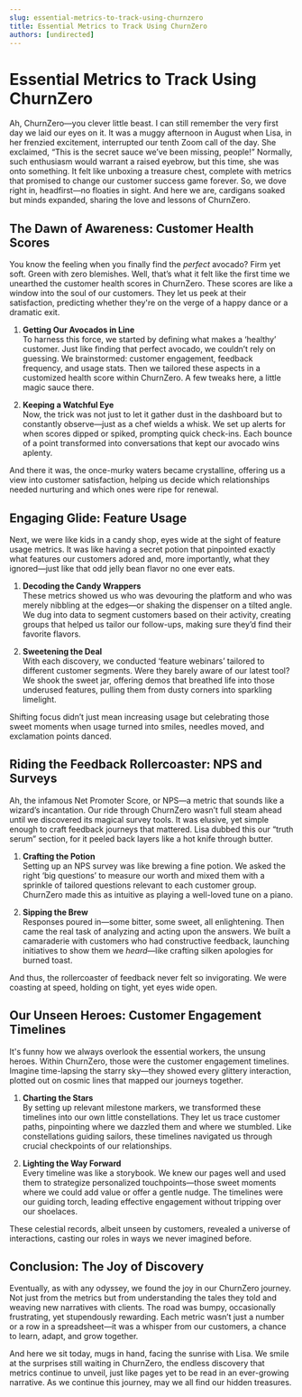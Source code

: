 ```yaml
---
slug: essential-metrics-to-track-using-churnzero
title: Essential Metrics to Track Using ChurnZero
authors: [undirected]
---
```



# Essential Metrics to Track Using ChurnZero

Ah, ChurnZero—you clever little beast. I can still remember the very first day we laid our eyes on it. It was a muggy afternoon in August when Lisa, in her frenzied excitement, interrupted our tenth Zoom call of the day. She exclaimed, “This is the secret sauce we’ve been missing, people!” Normally, such enthusiasm would warrant a raised eyebrow, but this time, she was onto something. It felt like unboxing a treasure chest, complete with metrics that promised to change our customer success game forever. So, we dove right in, headfirst—no floaties in sight. And here we are, cardigans soaked but minds expanded, sharing the love and lessons of ChurnZero.

## The Dawn of Awareness: Customer Health Scores

You know the feeling when you finally find the *perfect* avocado? Firm yet soft. Green with zero blemishes. Well, that’s what it felt like the first time we unearthed the customer health scores in ChurnZero. These scores are like a window into the soul of our customers. They let us peek at their satisfaction, predicting whether they're on the verge of a happy dance or a dramatic exit.

1. **Getting Our Avocados in Line**  
   To harness this force, we started by defining what makes a ‘healthy’ customer. Just like finding that perfect avocado, we couldn’t rely on guessing. We brainstormed: customer engagement, feedback frequency, and usage stats. Then we tailored these aspects in a customized health score within ChurnZero. A few tweaks here, a little magic sauce there.

2. **Keeping a Watchful Eye**  
   Now, the trick was not just to let it gather dust in the dashboard but to constantly observe—just as a chef wields a whisk. We set up alerts for when scores dipped or spiked, prompting quick check-ins. Each bounce of a point transformed into conversations that kept our avocado wins aplenty.

And there it was, the once-murky waters became crystalline, offering us a view into customer satisfaction, helping us decide which relationships needed nurturing and which ones were ripe for renewal.

## Engaging Glide: Feature Usage

Next, we were like kids in a candy shop, eyes wide at the sight of feature usage metrics. It was like having a secret potion that pinpointed exactly what features our customers adored and, more importantly, what they ignored—just like that odd jelly bean flavor no one ever eats.

1. **Decoding the Candy Wrappers**  
   These metrics showed us who was devouring the platform and who was merely nibbling at the edges—or shaking the dispenser on a tilted angle. We dug into data to segment customers based on their activity, creating groups that helped us tailor our follow-ups, making sure they’d find their favorite flavors.

2. **Sweetening the Deal**  
   With each discovery, we conducted ‘feature webinars’ tailored to different customer segments. Were they barely aware of our latest tool? We shook the sweet jar, offering demos that breathed life into those underused features, pulling them from dusty corners into sparkling limelight.

Shifting focus didn’t just mean increasing usage but celebrating those sweet moments when usage turned into smiles, needles moved, and exclamation points danced.

## Riding the Feedback Rollercoaster: NPS and Surveys

Ah, the infamous Net Promoter Score, or NPS—a metric that sounds like a wizard’s incantation. Our ride through ChurnZero wasn’t full steam ahead until we discovered its magical survey tools. It was elusive, yet simple enough to craft feedback journeys that mattered. Lisa dubbed this our “truth serum” section, for it peeled back layers like a hot knife through butter.

1. **Crafting the Potion**  
   Setting up an NPS survey was like brewing a fine potion. We asked the right ‘big questions’ to measure our worth and mixed them with a sprinkle of tailored questions relevant to each customer group. ChurnZero made this as intuitive as playing a well-loved tune on a piano.

2. **Sipping the Brew**  
   Responses poured in—some bitter, some sweet, all enlightening. Then came the real task of analyzing and acting upon the answers. We built a camaraderie with customers who had constructive feedback, launching initiatives to show them we *heard*—like crafting silken apologies for burned toast.

And thus, the rollercoaster of feedback never felt so invigorating. We were coasting at speed, holding on tight, yet eyes wide open.

## Our Unseen Heroes: Customer Engagement Timelines

It's funny how we always overlook the essential workers, the unsung heroes. Within ChurnZero, those were the customer engagement timelines. Imagine time-lapsing the starry sky—they showed every glittery interaction, plotted out on cosmic lines that mapped our journeys together.

1. **Charting the Stars**  
   By setting up relevant milestone markers, we transformed these timelines into our own little constellations. They let us trace customer paths, pinpointing where we dazzled them and where we stumbled. Like constellations guiding sailors, these timelines navigated us through crucial checkpoints of our relationships.

2. **Lighting the Way Forward**  
   Every timeline was like a storybook. We knew our pages well and used them to strategize personalized touchpoints—those sweet moments where we could add value or offer a gentle nudge. The timelines were our guiding torch, leading effective engagement without tripping over our shoelaces.

These celestial records, albeit unseen by customers, revealed a universe of interactions, casting our roles in ways we never imagined before.

## Conclusion: The Joy of Discovery

Eventually, as with any odyssey, we found the joy in our ChurnZero journey. Not just from the metrics but from understanding the tales they told and weaving new narratives with clients. The road was bumpy, occasionally frustrating, yet stupendously rewarding. Each metric wasn’t just a number or a row in a spreadsheet—it was a whisper from our customers, a chance to learn, adapt, and grow together.

And here we sit today, mugs in hand, facing the sunrise with Lisa. We smile at the surprises still waiting in ChurnZero, the endless discovery that metrics continue to unveil, just like pages yet to be read in an ever-growing narrative. As we continue this journey, may we all find our hidden treasures.